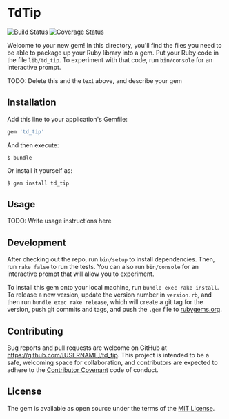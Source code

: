 # TdTip

[![Build Status](https://travis-ci.org/wspyra/td_tip.svg)](https://travis-ci.org/wspyra/td_tip)
[![Coverage Status](https://coveralls.io/repos/wspyra/td_tip/badge.svg?branch=master&service=github)](https://coveralls.io/github/wspyra/td_tip?branch=master)

Welcome to your new gem! In this directory, you'll find the files you need to be able to package up your Ruby library into a gem. Put your Ruby code in the file `lib/td_tip`. To experiment with that code, run `bin/console` for an interactive prompt.

TODO: Delete this and the text above, and describe your gem

## Installation

Add this line to your application's Gemfile:

```ruby
gem 'td_tip'
```

And then execute:

    $ bundle

Or install it yourself as:

    $ gem install td_tip

## Usage

TODO: Write usage instructions here

## Development

After checking out the repo, run `bin/setup` to install dependencies. Then, run `rake false` to run the tests. You can also run `bin/console` for an interactive prompt that will allow you to experiment.

To install this gem onto your local machine, run `bundle exec rake install`. To release a new version, update the version number in `version.rb`, and then run `bundle exec rake release`, which will create a git tag for the version, push git commits and tags, and push the `.gem` file to [rubygems.org](https://rubygems.org).

## Contributing

Bug reports and pull requests are welcome on GitHub at https://github.com/[USERNAME]/td_tip. This project is intended to be a safe, welcoming space for collaboration, and contributors are expected to adhere to the [Contributor Covenant](contributor-covenant.org) code of conduct.


## License

The gem is available as open source under the terms of the [MIT License](http://opensource.org/licenses/MIT).

